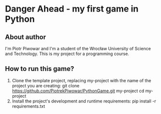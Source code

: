 # Danger Ahead - my first game in Python

## About author
I'm Piotr Piwowar and I'm a student of the Wrocław University of Science and Technology. This is my project for a programming course.

## How to run this game?
1. Clone the template project, replacing my-project with the name of the project you are creating: 
    git clone https://github.com/PiotrekPiwowar/PythonGame.git my-project cd my-project
2. Install the project's development and runtime requirements: 
    pip install -r requirements.txt
